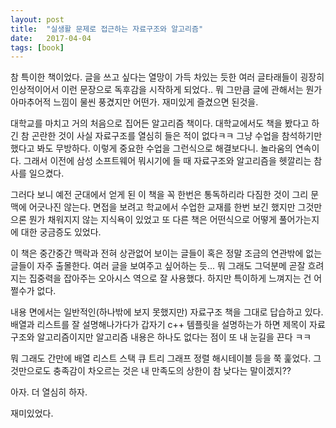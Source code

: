 ```yaml
---
layout: post
title:  "실생활 문제로 접근하는 자료구조와 알고리즘"
date:   2017-04-04
tags: [book]
---
```


참 특이한 책이었다. 글을 쓰고 싶다는 열망이 가득 차있는 듯한 여러 글타래들이 굉장히 인상적이어서 이런 문장으로 독후감을 시작하게 되었다.. 뭐 그만큼 글에 관해서는 뭔가 아마추어적 느낌이 물씬 풍겼지만 어떤가. 재미있게 즐겼으면 된것을. 

  대학교를 마치고 거의 처음으로 집어든 알고리즘 책이다. 대학교에서도 책을 봤다고 하긴 참 곤란한 것이 사실 자료구조를 열심히 들은 적이 없다ㅋㅋ 그냥 수업을 참석하기만 했다고 봐도 무방하다. 이렇게 중요한 수업을 그런식으로 해결보다니. 놀라움의 연속이다. 그래서 이전에 삼성 소프트웨어 뭐시기에 들 때 자료구조와 알고리즘을 헷깔리는 참사를 일으켰다. 

  그러다 보니 예전 군대에서 얻게 된 이 책을 꼭 한번은 통독하리라 다짐한 것이 그리 문맥에 어긋나진 않는다. 면접을 보려고 학교에서 수업한 교재를 한번 보긴 했지만 그것만으론 뭔가 채워지지 않는 지식욕이 있었고 또 다른 책은 어떤식으로 어떻게 풀어가는지에 대한 궁금증도 있었다. 

  이 책은 중간중간 맥락과 전혀 상관없어 보이는 글들이 혹은 정말 조금의 연관밖에 없는 글들이 자주 출몰한다. 여러 글을 보여주고 싶어하는 듯... 뭐 그래도 그덕분메 곧잘 흐려지는 집중력을 잡아주는 오아시스 역으로 잘 사용했다. 하지만 특이하게 느껴지는 건 어쩔수가 없다. 

  내용 면에서는 일반적인(하나밖에 보지 못했지만) 자료구조 책을 그대로 답습하고 있다. 배열과 리스트를 잘 설명해나가다가 갑자기 c++ 템플릿을 설명하는가 하면 제목이 자료구조와 알고리즘이지만 알고리즘 내용은 하나도 없다는 점이 또 내 눈길을 끈다 ㅋㅋ 

  뭐 그래도 간만에 배열 리스트 스택 큐 트리 그래프 정렬 해시테이블 등을 쭉 훑었다. 그것만으로도 충족감이 차오르는 것은 내 만족도의 상한이 참 낮다는 말이겠지?? 

  아자. 더 열심히 하자. 

  재미있었다.
